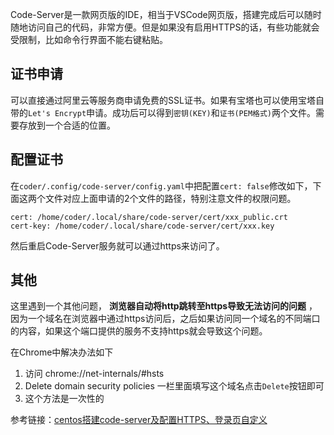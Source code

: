 Code-Server是一款网页版的IDE，相当于VSCode网页版，搭建完成后可以随时随地访问自己的代码，非常方便。但是如果没有启用HTTPS的话，有些功能就会受限制，比如命令行界面不能右键粘贴。

## 证书申请
可以直接通过阿里云等服务商申请免费的SSL证书。如果有宝塔也可以使用宝塔自带的`Let's Encrypt`申请。成功后可以得到`密钥(KEY)`和`证书(PEM格式)`两个文件。需要存放到一个合适的位置。

## 配置证书
在`coder/.config/code-server/config.yaml`中把配置`cert: false`修改如下，下面这两个文件对应上面申请的2个文件的路径，特别注意文件的权限问题。

```
cert: /home/coder/.local/share/code-server/cert/xxx_public.crt
cert-key: /home/coder/.local/share/code-server/cert/xxx.key
```
然后重启Code-Server服务就可以通过https来访问了。

## 其他

这里遇到一个其他问题， **浏览器自动将http跳转至https导致无法访问的问题** ，因为一个域名在浏览器中通过https访问后，之后如果访问同一个域名的不同端口的内容，如果这个端口提供的服务不支持https就会导致这个问题。

在Chrome中解决办法如下
1. 访问 chrome://net-internals/#hsts
2. Delete domain security policies 一栏里面填写这个域名点击`Delete`按钮即可
3. 这个方法是一次性的

参考链接：[centos搭建code-server及配置HTTPS、登录页自定义](https://juejin.cn/post/7230335974085525541)



